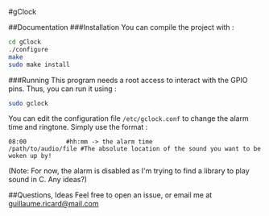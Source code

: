 #gClock

##Documentation
###Installation
You can compile the project with :
```sh
cd gClock
./configure
make
sudo make install
```
###Running
This program needs a root access to interact with the GPIO pins.
Thus, you can run it using :
```sh
sudo gclock
```
You can edit the configuration file `/etc/gclock.conf` to change the alarm time and ringtone.
Simply use the format :
```
08:00			#hh:mm -> the alarm time
/path/to/audio/file	#The absolute location of the sound you want to be woken up by!
```
(Note: For now, the alarm is disabled as I'm trying to find a library to play sound in C. Any ideas?)

##Questions, Ideas
Feel free to open an issue, or email me at guillaume.ricard@mail.com
